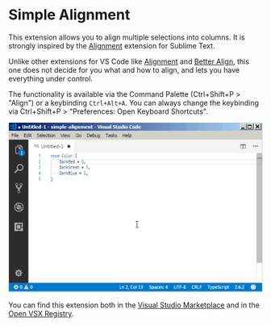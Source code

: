 # Simple Alignment

This extension allows you to align multiple selections into columns.  It is strongly inspired by the [Alignment][SublimeAlignment] extension for Sublime Text.

Unlike other extensions for VS Code like [Alignment][] and [Better Align][], this one does not decide for you what and how to align, and lets you have everything under control.

The functionality is available via the Command Palette (Ctrl+Shift+P > "Align") or a keybinding `Ctrl+Alt+A`.  You can always change the keybinding via Ctrl+Shift+P > "Preferences: Open Keyboard Shortcuts".

![Demo](doc/demo.gif)

You can find this extension both in the [Visual Studio Marketplace][] and in the [Open VSX Registry][].

[SublimeAlignment]: https://packagecontrol.io/packages/Alignment

[Alignment]: https://marketplace.visualstudio.com/items?itemName=annsk.alignment
[Better Align]: https://marketplace.visualstudio.com/items?itemName=wwm.better-align
[Visual Studio Marketplace]: https://marketplace.visualstudio.com/
[Open VSX Registry]: https://open-vsx.org/
